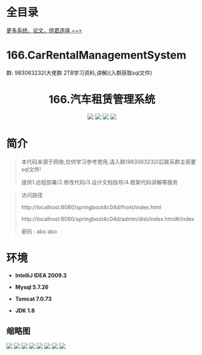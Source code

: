 # 全目录

[更多系统、论文，供君选择 ~~>](https://www.yuque.com/wisebit/blog)
# 166.CarRentalManagementSystem

<p>群: 983063232(大佬群 2TB学习资料,讲解)(入群获取sql文件)</p>

<p><h1 align="center">166.汽车租赁管理系统</h1></p>


<p align="center">
	<img src="https://img.shields.io/badge/jdk-1.8-orange.svg"/>
    <img src="https://img.shields.io/badge/springBoot-5.x-lightgrey.svg"/>
    <img src="https://img.shields.io/badge/vue-3.x-blue.svg"/>
    <img src="https://img.shields.io/badge/mysql-5.x-yellow.svg"/>
</p>

# 简介


> 本代码来源于网络,仅供学习参考使用,请入群(983063232)后联系群主索要sql文件!
>
> 提供1.远程部署/2.修改代码/3.设计文档指导/4.框架代码讲解等服务

>访问路径
>
> http://localhost:8080/springboot4c04d/front/index.html
>
> http://localhost:8080/springboot4c04d/admin/dist/index.html#/index
>
> 密码 : abo abo


# 环境

- <b>IntelliJ IDEA 2009.3</b>

- <b>Mysql 5.7.26</b>

- <b>Tomcat 7.0.73</b>

- <b>JDK 1.8</b>




## 缩略图

![](https://bitwise.oss-cn-heyuan.aliyuncs.com/2024/9/10/8637289f-5a93-40a9-98ea-7c197390cd41.png)
![](https://bitwise.oss-cn-heyuan.aliyuncs.com/2024/9/10/b200623d-8923-4f3d-94a4-ab2f5183a005.png)
![](https://bitwise.oss-cn-heyuan.aliyuncs.com/2024/9/10/d678bd55-6e46-460c-ad4d-61dad8385d29.png)
![](https://bitwise.oss-cn-heyuan.aliyuncs.com/2024/9/10/65ba9306-3fdf-4f95-aa84-c7eb214de4c7.png)
![](https://bitwise.oss-cn-heyuan.aliyuncs.com/2024/9/10/c322d615-53fc-4e10-bf8c-9645cb54eb6d.png)
![](https://bitwise.oss-cn-heyuan.aliyuncs.com/2024/9/10/06b81da0-1a44-499b-9020-1bca1c94aca1.png)
![](https://bitwise.oss-cn-heyuan.aliyuncs.com/2024/9/10/dce3eda2-11dd-49e3-95bb-3f26bcd4e895.png)
![](https://bitwise.oss-cn-heyuan.aliyuncs.com/2024/9/10/9069c6e5-295e-4223-8bc7-a5213046ae92.png)



